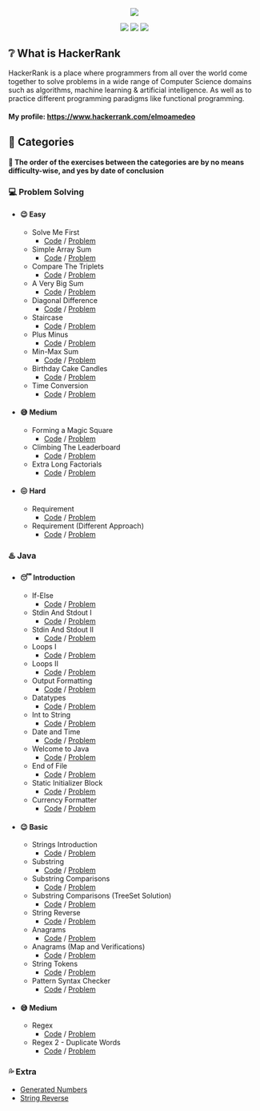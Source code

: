 [CopyrightLicense]:./license.md
<p align="center">
	<img src="https://cloud.githubusercontent.com/assets/19765741/25342064/d17a563c-28d8-11e7-83fc-763d4ab4820a.jpg" >
</p>
<p align="center">
	<img src="https://img.shields.io/badge/Problems%20Solved-41-brightgreen.svg">
	<img src="https://img.shields.io/badge/Language-Java-orange.svg">
	<img src="https://img.shields.io/badge/Latest%20Update-04/03/2021-blue.svg">
</p>

## :grey_question: What is HackerRank
HackerRank is a place where programmers from all over the world come together to solve problems in a wide range of Computer Science domains such as algorithms, machine learning & artificial intelligence. As well as to practice different programming paradigms like functional programming.

#### My profile: https://www.hackerrank.com/elmoamedeo

## :closed_book: Categories
#### :round_pushpin: The order of the exercises between the categories are by no means difficulty-wise, and yes by date of conclusion

### :computer: Problem Solving

* #### :wink: Easy
  * Solve Me First
    * [Code](https://github.com/elmoamedeo/hackerrank/blob/main/problemsolving/easy/SolveMeFirst.java) / [Problem](https://github.com/elmoamedeo/hackerrank/blob/main/problemsolving/easy/questions/SolveMeFirst.pdf)
  * Simple Array Sum
    * [Code](https://github.com/elmoamedeo/hackerrank/blob/main/problemsolving/easy/SimpleArraySum.java) / [Problem](https://github.com/elmoamedeo/hackerrank/blob/main/problemsolving/easy/questions/SimpleArraySum.pdf)
  * Compare The Triplets
    * [Code](https://github.com/elmoamedeo/hackerrank/blob/main/problemsolving/easy/CompareTheTriplets.java) / [Problem](https://github.com/elmoamedeo/hackerrank/blob/main/problemsolving/easy/questions/CompareTheTriplets.pdf)
  * A Very Big Sum
    * [Code](https://github.com/elmoamedeo/hackerrank/blob/main/problemsolving/easy/AVeryBigSum.java) / [Problem](https://github.com/elmoamedeo/hackerrank/blob/main/problemsolving/easy/questions/AVeryBigSum.pdf)
  * Diagonal Difference
    * [Code](https://github.com/elmoamedeo/hackerrank/blob/main/problemsolving/easy/DiagonalDifference.java) / [Problem](https://github.com/elmoamedeo/hackerrank/blob/main/problemsolving/easy/questions/DiagonalDifference.pdf)
  * Staircase
    * [Code](https://github.com/elmoamedeo/hackerrank/blob/main/problemsolving/easy/Staircase.java) / [Problem](https://github.com/elmoamedeo/hackerrank/blob/main/problemsolving/easy/questions/Staircase.pdf)
  * Plus Minus
    * [Code](https://github.com/elmoamedeo/hackerrank/blob/main/problemsolving/easy/PlusMinus.java) / [Problem](https://github.com/elmoamedeo/hackerrank/blob/main/problemsolving/easy/questions/PlusMinus.pdf)
  * Min-Max Sum
    * [Code](https://github.com/elmoamedeo/hackerrank/blob/main/problemsolving/easy/MiniMaxSum.java) / [Problem](https://github.com/elmoamedeo/hackerrank/blob/main/problemsolving/easy/questions/MiniMaxSum.pdf)
  * Birthday Cake Candles
    * [Code](https://github.com/elmoamedeo/hackerrank/blob/main/problemsolving/easy/BirthdayCakeCandles.java) / [Problem](https://github.com/elmoamedeo/hackerrank/blob/main/problemsolving/easy/questions/BirthdayCakeCandles.pdf)
  * Time Conversion
    * [Code](https://github.com/elmoamedeo/hackerrank/blob/main/problemsolving/easy/TimeConversion.java) / [Problem](https://github.com/elmoamedeo/hackerrank/blob/main/problemsolving/easy/questions/TimeConversion.pdf)

* #### :sweat_smile: Medium
  * Forming a Magic Square
    * [Code](https://github.com/elmoamedeo/hackerrank/blob/main/problemsolving/medium/FormingAMagicSquare.java) / [Problem](https://github.com/elmoamedeo/hackerrank/blob/main/problemsolving/medium/questions/FormingAMagicSquare.pdf)
  * Climbing The Leaderboard
    * [Code](https://github.com/elmoamedeo/hackerrank/blob/main/problemsolving/medium/ClimbingTheLeaderboard.java) / [Problem](https://github.com/elmoamedeo/hackerrank/blob/main/problemsolving/medium/questions/ClimbingTheLeaderboard.pdf)
  * Extra Long Factorials
    * [Code](https://github.com/elmoamedeo/hackerrank/blob/main/problemsolving/medium/ExtraLongFactorials.java) / [Problem](https://github.com/elmoamedeo/hackerrank/blob/main/problemsolving/medium/questions/ExtraLongFactorials.pdf)

* #### :confounded: Hard
  * Requirement
    * [Code](https://github.com/elmoamedeo/hackerrank/blob/main/problemsolving/hard/Requirement.java) / [Problem](https://github.com/elmoamedeo/hackerrank/blob/main/problemsolving/hard/questions/Requirement.pdf)
  * Requirement (Different Approach)
    * [Code](https://github.com/elmoamedeo/hackerrank/blob/main/problemsolving/hard/RequirementDifferentApproach.java) / [Problem](https://github.com/elmoamedeo/hackerrank/blob/main/problemsolving/hard/questions/Requirement.pdf)

### :hotsprings: Java

* #### :sleeping: Introduction
    * If-Else
      * [Code](https://github.com/elmoamedeo/hackerrank/blob/main/java/introduction/IfElse.java) / [Problem](https://github.com/elmoamedeo/hackerrank/blob/main/java/introduction/questions/IfElse.pdf)
    * Stdin And Stdout I
      * [Code](https://github.com/elmoamedeo/hackerrank/blob/main/java/introduction/StdinAndStdoutI.java) / [Problem](https://github.com/elmoamedeo/hackerrank/blob/main/java/introduction/questions/StdinAndStdoutI.pdf)
    * Stdin And Stdout II
      * [Code](https://github.com/elmoamedeo/hackerrank/blob/main/java/introduction/StdinAndStdoutII.java) / [Problem](https://github.com/elmoamedeo/hackerrank/blob/main/java/introduction/questions/StdinAndStdoutII.pdf)
    * Loops I
      * [Code](https://github.com/elmoamedeo/hackerrank/blob/main/java/introduction/LoopsI.java) / [Problem](https://github.com/elmoamedeo/hackerrank/blob/main/java/introduction/questions/LoopsI.pdf)
    * Loops II
      * [Code](https://github.com/elmoamedeo/hackerrank/blob/main/java/introduction/LoopsII.java) / [Problem](https://github.com/elmoamedeo/hackerrank/blob/main/java/introduction/questions/LoopsII.pdf)
    * Output Formatting
      * [Code](https://github.com/elmoamedeo/hackerrank/blob/main/java/introduction/OutputFormatting.java) / [Problem](https://github.com/elmoamedeo/hackerrank/blob/main/java/introduction/questions/OutputFormatting.pdf)
    * Datatypes
      * [Code](https://github.com/elmoamedeo/hackerrank/blob/main/java/introduction/Datatypes.java) / [Problem](https://github.com/elmoamedeo/hackerrank/blob/main/java/introduction/questions/Datatypes.pdf)
    * Int to String
      * [Code](https://github.com/elmoamedeo/hackerrank/blob/main/java/introduction/IntToString.java) / [Problem](https://github.com/elmoamedeo/hackerrank/blob/main/java/introduction/questions/IntToString.pdf)
    * Date and Time
      * [Code](https://github.com/elmoamedeo/hackerrank/blob/main/java/introduction/DateAndTime.java) / [Problem](https://github.com/elmoamedeo/hackerrank/blob/main/java/introduction/questions/DateAndTime.pdf)
    * Welcome to Java
      * [Code](https://github.com/elmoamedeo/hackerrank/blob/main/java/introduction/WelcomeToJava.java) / [Problem](https://github.com/elmoamedeo/hackerrank/blob/main/java/introduction/questions/WelcomeToJava.pdf)
    * End of File
      * [Code](https://github.com/elmoamedeo/hackerrank/blob/main/java/introduction/EndOfFile.java) / [Problem](https://github.com/elmoamedeo/hackerrank/blob/main/java/introduction/questions/EndOfFile.pdf)
    * Static Initializer Block
      * [Code](https://github.com/elmoamedeo/hackerrank/blob/main/java/introduction/StaticInitializerBlock.java) / [Problem](https://github.com/elmoamedeo/hackerrank/blob/main/java/introduction/questions/StaticInitializerBlock.pdf)
    * Currency Formatter
      * [Code](https://github.com/elmoamedeo/hackerrank/blob/main/java/introduction/CurrencyFormatter.java) / [Problem](https://github.com/elmoamedeo/hackerrank/blob/main/java/introduction/questions/CurrencyFormatter.pdf)

* #### :wink: Basic
    * Strings Introduction
      * [Code](https://github.com/elmoamedeo/hackerrank/blob/main/java/basic/StringsIntroduction.java) / [Problem](https://github.com/elmoamedeo/hackerrank/blob/main/java/basic/questions/StringsIntroduction.pdf)
    * Substring
      * [Code](https://github.com/elmoamedeo/hackerrank/blob/main/java/basic/Substring.java) / [Problem](https://github.com/elmoamedeo/hackerrank/blob/main/java/basic/questions/Substring.pdf)
    * Substring Comparisons
      * [Code](https://github.com/elmoamedeo/hackerrank/blob/main/java/basic/SubstringComparisons.java) / [Problem](https://github.com/elmoamedeo/hackerrank/blob/main/java/basic/questions/SubstringComparisons.pdf)
    * Substring Comparisons (TreeSet Solution)
      * [Code](https://github.com/elmoamedeo/hackerrank/blob/main/java/basic/SubstringComparisonsTreeSet.java) / [Problem](https://github.com/elmoamedeo/hackerrank/blob/main/java/basic/questions/SubstringComparisons.pdf)
    * String Reverse
      * [Code](https://github.com/elmoamedeo/hackerrank/blob/main/java/basic/StringReverse.java) / [Problem](https://github.com/elmoamedeo/hackerrank/blob/main/java/basic/questions/StringReverse.pdf)
    * Anagrams
      * [Code](https://github.com/elmoamedeo/hackerrank/blob/main/java/basic/Anagrams.java) / [Problem](https://github.com/elmoamedeo/hackerrank/blob/main/java/basic/questions/Anagrams.pdf)
    * Anagrams (Map and Verifications)
      * [Code](https://github.com/elmoamedeo/hackerrank/blob/main/java/basic/AnagramsWithMapAndVerifications.java) / [Problem](https://github.com/elmoamedeo/hackerrank/blob/main/java/basic/questions/Anagrams.pdf)
    * String Tokens
      * [Code](https://github.com/elmoamedeo/hackerrank/blob/main/java/basic/StringTokens.java) / [Problem](https://github.com/elmoamedeo/hackerrank/blob/main/java/basic/questions/StringTokens.pdf)
    * Pattern Syntax Checker
      * [Code](https://github.com/elmoamedeo/hackerrank/blob/main/java/basic/PatternSyntaxChecker.java) / [Problem](https://github.com/elmoamedeo/hackerrank/blob/main/java/basic/questions/PatternSyntaxChecker.pdf)
  
* #### :sweat_smile: Medium
    * Regex
      * [Code](https://github.com/elmoamedeo/hackerrank/blob/main/java/medium/Regex.java) / [Problem](https://github.com/elmoamedeo/hackerrank/blob/main/java/medium/questions/Regex.pdf)
    * Regex 2 - Duplicate Words
      * [Code](https://github.com/elmoamedeo/hackerrank/blob/main/java/medium/Regex2DuplicateWords.java) / [Problem](https://github.com/elmoamedeo/hackerrank/blob/main/java/medium/questions/Regex2DuplicateWords.pdf)

### :sweat_drops: Extra
* [Generated Numbers](https://github.com/elmoamedeo/hackerrank/blob/main/extra/GeneratedNumbers.java)
* [String Reverse](https://github.com/elmoamedeo/hackerrank/blob/main/extra/StringReverse.java)